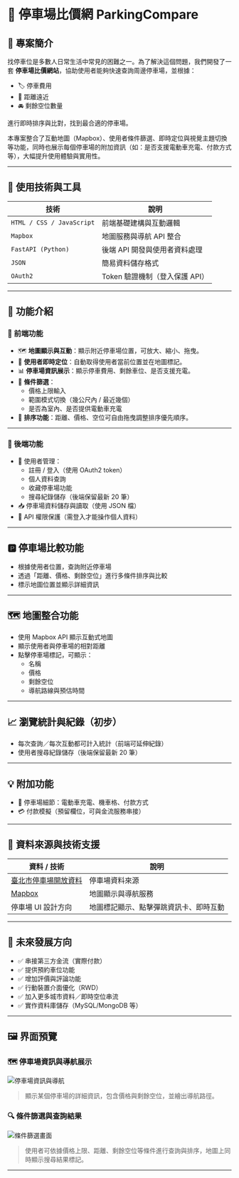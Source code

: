 # 🚗 停車場比價網 ParkingCompare

## 📌 專案簡介

找停車位是多數人日常生活中常見的困難之一。為了解決這個問題，我們開發了一套 **停車場比價網站**，協助使用者能夠快速查詢周邊停車場，並根據：

- 🏷 停車費用
- 📍 距離遠近
- 🚘 剩餘空位數量

進行即時排序與比對，找到最合適的停車場。

本專案整合了互動地圖（Mapbox）、使用者條件篩選、即時定位與視覺主題切換等功能，同時也展示每個停車場的附加資訊（如：是否支援電動車充電、付款方式等），大幅提升使用體驗與實用性。

---

## 🧰 使用技術與工具

| 技術 | 說明 |
|------|------|
| `HTML / CSS / JavaScript` | 前端基礎建構與互動邏輯 |
| `Mapbox` | 地圖服務與導航 API 整合 |
| `FastAPI (Python)` | 後端 API 開發與使用者資料處理 |
| `JSON` | 簡易資料儲存格式 |
| `OAuth2` | Token 驗證機制（登入保護 API） |

---

## 🚀 功能介紹

### 🔷 前端功能

- 🗺 **地圖顯示與互動**：顯示附近停車場位置，可放大、縮小、拖曳。
- 📍 **使用者即時定位**：自動取得使用者當前位置並在地圖標記。
- 📊 **停車場資訊展示**：顯示停車費用、剩餘車位、是否支援充電。
- 🔎 **條件篩選**：
  - 價格上限輸入
  - 範圍模式切換（幾公尺內 / 最近幾個）
  - 是否為室內、是否提供電動車充電
- 🔀 **排序功能**：距離、價格、空位可自由拖曳調整排序優先順序。

---

### 🔷 後端功能

- 👤 使用者管理：
  - 註冊 / 登入（使用 OAuth2 token）
  - 個人資料查詢
  - 收藏停車場功能
  - 搜尋紀錄儲存（後端保留最新 20 筆）
- 📥 停車場資料儲存與讀取（使用 JSON 檔）
- 🔐 API 權限保護（需登入才能操作個人資料）

---

## 🅿️ 停車場比較功能

- 根據使用者位置，查詢附近停車場
- 透過「距離、價格、剩餘空位」進行多條件排序與比較
- 標示地圖位置並顯示詳細資訊

---

## 🗺️ 地圖整合功能

- 使用 Mapbox API 顯示互動式地圖
- 顯示使用者與停車場的相對距離
- 點擊停車場標記，可顯示：
  - 名稱
  - 價格
  - 剩餘空位
  - 導航路線與預估時間

---

## 📈 瀏覽統計與紀錄（初步）

- 每次查詢／每次互動都可計入統計（前端可延伸紀錄）
- 使用者搜尋紀錄儲存（後端保留最新 20 筆）

---

## 💡 附加功能

- 🧾 停車場細節：電動車充電、機車格、付款方式
- 💳 付款模擬（預留欄位，可與金流服務串接）

---

## 🧭 資料來源與技術支援

| 資料 / 技術 | 說明 |
|-------------|------|
| [臺北市停車場開放資料](https://data.gov.tw/dataset/128435) | 停車場資料來源 |
| [Mapbox](https://www.mapbox.com/) | 地圖顯示與導航服務 |
| 停車場 UI 設計方向 | 地圖標記顯示、點擊彈跳資訊卡、即時互動 |

---

## 🔮 未來發展方向

- ✅ 串接第三方金流（實際付款）
- ✅ 提供預約車位功能
- ✅ 增加評價與評論功能
- ✅ 行動裝置介面優化（RWD）
- ✅ 加入更多城市資料／即時空位串流
- ✅ 實作資料庫儲存（MySQL/MongoDB 等）

---

## 🖼️ 界面預覽

### 🗺️ 停車場資訊與導航展示

![停車場資訊與導航](https://cdn.discordapp.com/attachments/1303204320979976235/1393772164481552585/20.png?ex=687462fb&is=6873117b&hm=80a5ace2a9ffb01a03d0e20c50fd509dc44b611c8b2dce87b3fc9e343663ad2e&)

> 顯示某個停車場的詳細資訊，包含價格與剩餘空位，並繪出導航路徑。

### 🔍 條件篩選與查詢結果

![條件篩選畫面](https://cdn.discordapp.com/attachments/1303204320979976235/1393772164817227786/21.png?ex=687462fb&is=6873117b&hm=a5b8dcf3e06012bbdc11161d11a1374eb6c4380f60d4a01572b509dbec3bff4f&)

> 使用者可依據價格上限、距離、剩餘空位等條件進行查詢與排序，地圖上同時顯示搜尋結果標記。

---